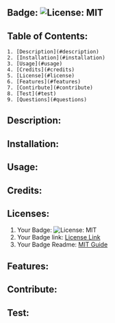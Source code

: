 # 
  ## Badge: ![License: MIT](https://img.shields.io/badge/License-MIT-yellow.svg)
  ## Table of Contents:
    1. [Description](#description)
    2. [Installation](#installation)
    3. [Usage](#usage)
    4. [Credits](#credits)
    5. [License](#license)
    6. [Features](#features)
    7. [Contirbute](#contribute)
    8. [Test](#test)
    9. [Questions](#questions)
  ## Description:
  
  ## Installation:
  
  ## Usage:
  
  ## Credits:
  
  ## Licenses:
  1. Your Badge: ![License: MIT](https://img.shields.io/badge/License-MIT-yellow.svg)
  2. Your Badge link: <a href = "https://opensource.org/licenses/MIT">License Link</a>
  3. Your Badge Readme: <a href = "https://gist.github.com/ckib16/8732561535ed766cd6b8">MIT Guide</a>
  ## Features:
  
  ## Contribute:
  
  ## Test:
  
  